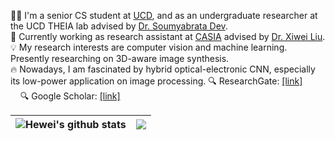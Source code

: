 🧑‍🎓 I'm a senior CS student at [UCD](https://www.ucd.ie/), and as an undergraduate researcher at the UCD THEIA lab advised by [Dr. Soumyabrata Dev](https://soumyabrata.dev/). <br />
💼 Currently working as research assistant at [CASIA](http://english.ia.cas.cn/) advised by [Dr. Xiwei Liu](http://www.ia.cas.cn/sourcedb_ia_cas/cn/iaexpert/202005/t20200529_5599970.html). <br />
💡 My research interests are computer vision and machine learning. Presently researching on 3D-aware image synthesis. <br />
🔥 Nowadays, I am fascinated by hybrid optical-electronic CNN, especially its low-power application on image processing.
🔍 ResearchGate: [[link]](https://www.researchgate.net/profile/Hewei-Wang-2) &nbsp; &nbsp; &nbsp; &nbsp; &nbsp; &nbsp;  🔍 Google Scholar: [[link]](https://scholar.google.com/citations?user=7kMECXQAAAAJ&hl=en) <br />


| <img align="center" src="https://profile-a1tm.vercel.app/api?username=WangHewei16&show_icons=true&include_all_commits=true&theme=vue&hide_border=true" alt="Hewei's github stats" /> | <img align="center" src="https://profile-a1tm.vercel.app/api/top-langs?username=WangHewei16&layout=compact&langs_count=8&theme=vue&hide_border=true" /> |
| ------------- | ------------- |





